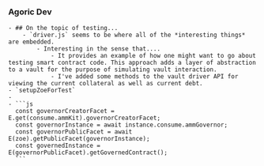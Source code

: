 ### Agoric Dev
	- ## On the topic of testing...
		- `driver.js` seems to be where all of the *interesting things* are embedded.
			- Interesting in the sense that....
				- It provides an example of how one might want to go about testing smart contract code. This approach adds a layer of abstraction to a vault for the purpose of simulating vault interaction.
				- I've added some methods to the vault driver API for viewing the current collateral as well as current debt.
	- `setupZoeForTest`
	-
	- ```js
	  const governorCreatorFacet = E.get(consume.ammKit).governorCreatorFacet;
	  const governorInstance = await instance.consume.ammGovernor;
	  const governorPublicFacet = await E(zoe).getPublicFacet(governorInstance);
	  const governedInstance = E(governorPublicFacet).getGovernedContract();
	  ```
